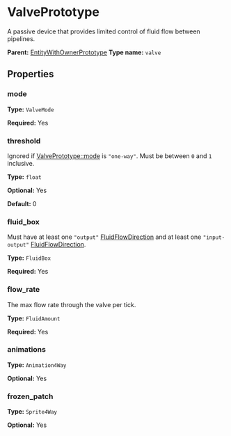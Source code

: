 # ValvePrototype

A passive device that provides limited control of fluid flow between pipelines.

**Parent:** [EntityWithOwnerPrototype](EntityWithOwnerPrototype.md)
**Type name:** `valve`

## Properties

### mode

**Type:** `ValveMode`

**Required:** Yes

### threshold

Ignored if [ValvePrototype::mode](prototype:ValvePrototype::mode) is `"one-way"`. Must be between `0` and `1` inclusive.

**Type:** `float`

**Optional:** Yes

**Default:** 0

### fluid_box

Must have at least one `"output"` [FluidFlowDirection](prototype:FluidFlowDirection) and at least one `"input-output"` [FluidFlowDirection](prototype:FluidFlowDirection).

**Type:** `FluidBox`

**Required:** Yes

### flow_rate

The max flow rate through the valve per tick.

**Type:** `FluidAmount`

**Required:** Yes

### animations

**Type:** `Animation4Way`

**Optional:** Yes

### frozen_patch

**Type:** `Sprite4Way`

**Optional:** Yes


